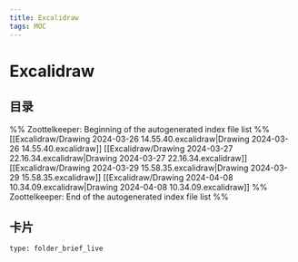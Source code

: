 ```yaml
---
title: Excalidraw
tags: MOC
---
```

# Excalidraw

## 目录



%% Zoottelkeeper: Beginning of the autogenerated index file list  %%
 [[Excalidraw/Drawing 2024-03-26 14.55.40.excalidraw|Drawing 2024-03-26 14.55.40.excalidraw]]
 [[Excalidraw/Drawing 2024-03-27 22.16.34.excalidraw|Drawing 2024-03-27 22.16.34.excalidraw]]
 [[Excalidraw/Drawing 2024-03-29 15.58.35.excalidraw|Drawing 2024-03-29 15.58.35.excalidraw]]
 [[Excalidraw/Drawing 2024-04-08 10.34.09.excalidraw|Drawing 2024-04-08 10.34.09.excalidraw]]
%% Zoottelkeeper: End of the autogenerated index file list  %%












## 卡片

```ccard
type: folder_brief_live
```



















